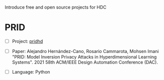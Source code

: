 Introduce free and open source projects for HDC

# PRID

- [ ] Project: [pridhd](https://gitlab.com/biaslab/pridhd)
- [ ] Paper: Alejandro Hernández-Cano, Rosario Cammarota, Mohsen Imani "PRID: Model Inversion Privacy Attacks in Hyperdimensional Learning Systems". 2021 58th ACM/IEEE Design Automation Conference (DAC).
- [ ] Language: Python



